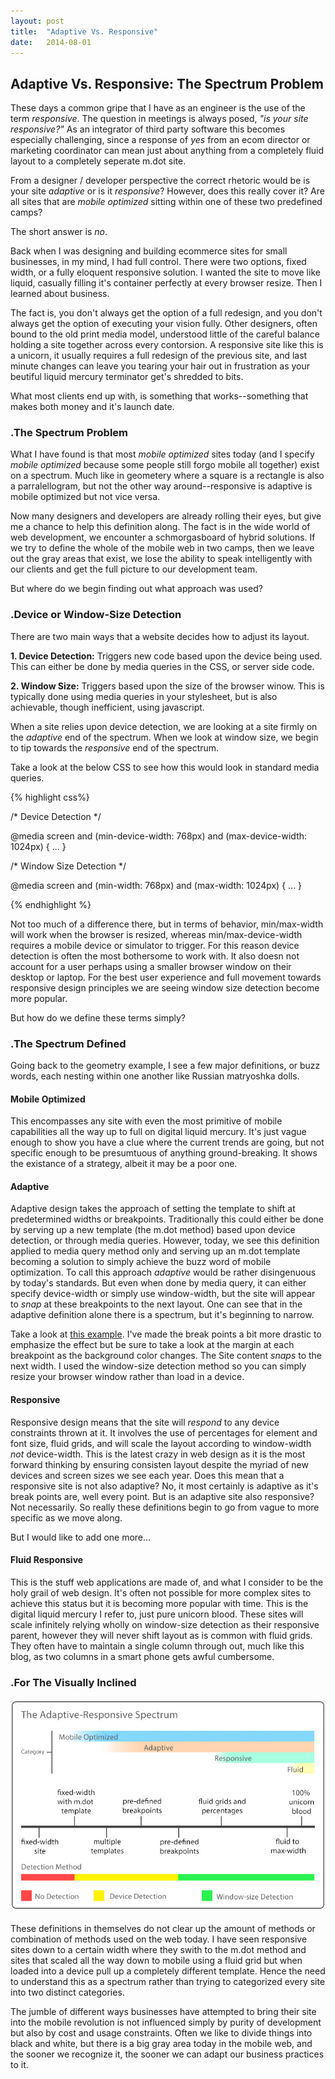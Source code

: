 ```yaml
---
layout: post
title:  "Adaptive Vs. Responsive"
date:   2014-08-01 
---
```


## Adaptive Vs. Responsive: The Spectrum Problem

These days a common gripe that I have as an engineer is the use of the term *responsive*. The question  in meetings is always posed, *"is your site responsive?"* As an integrator of third party software this becomes especially challenging, since a response of *yes* from an ecom director or marketing coordinator can mean just about anything from a completely fluid layout to a completely seperate m.dot site. 

From a designer / developer perspective the correct rhetoric would be is your site *adaptive* or is it *responsive*? However, does this really cover it? Are all sites that are *mobile optimized* sitting within one of these two predefined camps?

The short answer is *no*. 

Back when I was designing and building ecommerce sites for small businesses, in my mind, I had full control. There were two options, fixed width, or a fully eloquent responsive solution. I wanted the site to move like liquid, casually filling it's container perfectly at every browser resize. Then I learned about business.

The fact is, you don't always get the option of a full redesign, and you don't always get the option of executing your vision fully. Other designers, often bound to the old print media model, understood little of the careful balance holding a site together across every contorsion. A responsive site like this is a unicorn, it usually requires a full redesign of the previous site, and last minute changes can leave you tearing your hair out in frustration as your beutiful liquid mercury terminator get's shredded to bits. 

What most clients end up with, is something that works--something that makes both money and it's launch date.

### .The Spectrum Problem

What I have found is that most *mobile optimized* sites today (and I specify *mobile optimized* because some people still forgo mobile all together) exist on a spectrum. Much like in geometery where a square is a rectangle is also a parralellogram, but not the other way around--responsive is adaptive is mobile optimized but not vice versa.

Now many designers and developers are already rolling their eyes, but give me a chance to help this definition along. The fact is in the wide world of web development, we encounter a schmorgasboard of hybrid solutions. If we try to define the whole of the mobile web in two camps, then we leave out the gray areas that exist, we lose the ability to speak intelligently with our clients and get the full picture to our development team.

But where do we begin finding out what approach was used?

### .Device or Window-Size Detection

There are two main ways that a website decides how to adjust its layout.

**1. Device Detection:** Triggers new code based upon the device being used. This can either be done by media queries in the CSS, or server side code.

**2. Window Size:** Triggers based upon the size of the browser winow. This is typically done using media queries in your stylesheet, but is also achievable, though inefficient, using javascript.

When a site relies upon device detection, we are looking at a site firmly on the *adaptive* end of the spectrum. When we look at window size, we begin to tip towards the *responsive* end of the spectrum.

Take a look at the below CSS to see how this would look in standard media queries.

{% highlight css%}

/* Device Detection */

@media screen and (min-device-width: 768px) and (max-device-width: 1024px) { ... }

/* Window Size Detection */

@media screen and (min-width: 768px) and (max-width: 1024px) { ... }

{% endhighlight %}

Not too much of a difference there, but in terms of behavior, min/max-width will work when the browser is resized, whereas min/max-device-width requires a mobile device or simulator to trigger. For this reason device detection is often the most bothersome to work with. It also doesn not account for a user perhaps using a smaller browser window on their desktop or laptop. For the best user experience and full movement towards responsive design principles we are seeing window size detection become more popular.

But how do we define these terms simply?

### .The Spectrum Defined

Going back to the geometry example, I see a few major definitions, or buzz words, each nesting within one another like Russian matryoshka dolls.


#### Mobile Optimized

This encompasses any site with even the most primitive of mobile capabilities all the way up to full on digital liquid mercury. It's just vague enough to show you have a clue where the current trends are going, but not specific enough to be presumtuous of anything ground-breaking. It shows the existance of a strategy, albeit it may be a poor one.


#### Adaptive

Adaptive design takes the approach of setting the template to shift at predetermined widths or breakpoints. Traditionally this could either be done by serving up a new template (the m.dot method) based upon device detection, or through media queries. However, today, we see this definition applied to media query method only and serving up an m.dot template becoming a solution to simply achieve the buzz word of mobile optimization. To call this approach *adaptive* would be rather disingenuous by today's standards. But even when done by media query, it can either specify device-width or simply use window-width, but the site will appear to *snap* at these breakpoints to the next layout. One can see that in the adaptive definition alone there is a spectrum, but it's beginning to narrow.

Take a look at <a href="http://jsfiddle.net/mrispoli24/E2xsr/6/embedded/result/" target="_blank">this example</a>. I've made the break points a bit more drastic to emphasize the effect but be sure to take a look at the margin at each breakpoint as the background color changes. The Site content *snaps* to the next width. I used the window-size detection method so you can simply resize your browser window rather than load in a device.


#### Responsive

Responsive design means that the site will *respond* to any device constraints thrown at it. It involves the use of percentages for element and font size, fluid grids, and will scale the layout according to window-width *not* device-width. This is the latest crazy in web design as it is the most forward thinking by ensuring consisten layout despite the myriad of new devices and screen sizes we see each year. Does this mean that a responsive site is not also adaptive? No, it most certainly is adaptive as it's break points are, well every point. But is an adaptive site also responsive? Not necessarily. So really these definitions begin to go from vague to more specific as we move along. 

But I would like to add one more...


#### Fluid Responsive

This is the stuff web applications are made of, and what I consider to be the holy grail of web design. It's often not possible for more complex sites to achieve this status but it is becoming more popular with time. This is the digital liquid mercury I refer to, just pure unicorn blood. These sites will scale infinitely relying wholly on window-size detection as their responsive parent, however they will never shift layout as is common with fluid grids. They often have to maintain a single column through out, much like this blog, as two columns in a smart phone gets awful cumbersome.

### .For The Visually Inclined

<img class="elastic" src="/images/adaptive-responsive-spectrum.jpg" alt="the adaptive responsive spectrum chart">

These definitions in themselves do not clear up the amount of methods or combination of methods used on the web today. I have seen responsive sites down to a certain width where they swith to the m.dot method and sites that scaled all the way down to mobile using a fluid grid but when loaded into a device pull up a completely different template. Hence the need to understand this as a spectrum rather than trying to categorized every site into two distinct categories.

The jumble of different ways businesses have attempted to bring their site into the mobile revolution is not influenced simply by purity of development but also by cost and usage constraints. Often we like to divide things into black and white, but there is a big gray area today in the mobile web, and the sooner we recognize it, the sooner we can adapt our business practices to it.













